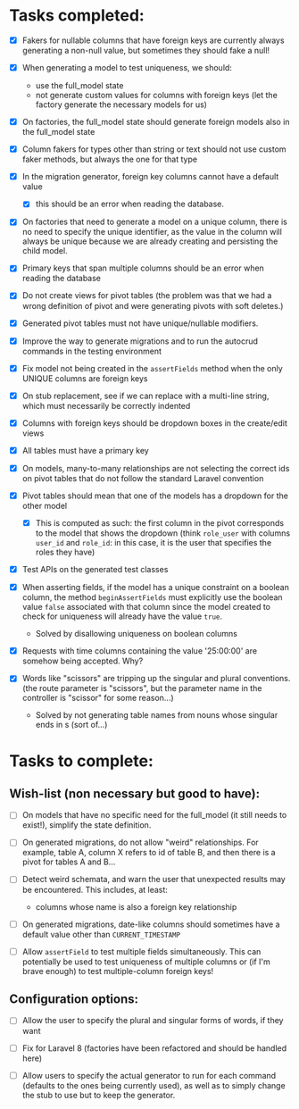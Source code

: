# Tasks completed:

- [x] Fakers for nullable columns that have foreign keys are currently always generating a non-null value, but sometimes they should fake a null!

- [x] When generating a model to test uniqueness, we should:
  - use the full_model state
  - not generate custom values for columns with foreign keys (let the factory generate the necessary models for us)

- [x] On factories, the full_model state should generate foreign models also in the full_model state

- [x] Column fakers for types other than string or text should not use custom faker methods, but always the one for that type

- [x] In the migration generator, foreign key columns cannot have a default value
  - [x] this should be an error when reading the database.

- [x] On factories that need to generate a model on a unique column, there is no need to specify the unique identifier, as the value in the column will always be unique because we are already creating and persisting the child model.

- [x] Primary keys that span multiple columns should be an error when reading the database

- [x] Do not create views for pivot tables (the problem was that we had a wrong definition of pivot and were generating pivots with soft deletes.)

- [x] Generated pivot tables must not have unique/nullable modifiers.

- [x] Improve the way to generate migrations and to run the autocrud commands in the testing environment

- [x] Fix model not being created in the `assertFields` method when the only UNIQUE columns are foreign keys

- [x] On stub replacement, see if we can replace with a multi-line string, which must necessarily be correctly indented

- [x] Columns with foreign keys should be dropdown boxes in the create/edit views

- [x] All tables must have a primary key

- [x] On models, many-to-many relationships are not selecting the correct ids on pivot tables that do not follow the standard Laravel convention

- [x] Pivot tables should mean that one of the models has a dropdown for the other model
  - [x] This is computed as such: the first column in the pivot corresponds to the model that shows the dropdown (think `role_user` with columns `user_id` and `role_id`: in this case, it is the user that specifies the roles they have)

- [x] Test APIs on the generated test classes

- [x] When asserting fields, if the model has a unique constraint on a boolean column, the method `beginAssertFields` must explicitly use the boolean value `false` associated with that column since the model created to check for uniqueness will already have the value `true`.
  - Solved by disallowing uniqueness on boolean columns

- [x] Requests with time columns containing the value '25:00:00' are somehow being accepted. Why?

- [x] Words like "scissors" are tripping up the singular and plural conventions. (the route parameter is "scissors", but the parameter name in the controller is "scissor" for some reason...)
  - Solved by not generating table names from nouns whose singular ends in s (sort of...)

# Tasks to complete:

## Wish-list (non necessary but good to have):

- [ ] On models that have no specific need for the full_model (it still needs to exist!), simplify the state definition.

- [ ] On generated migrations, do not allow "weird" relationships. For example, table A, column X refers to id of table B, and then there is a pivot for tables A and B...

- [ ] Detect weird schemata, and warn the user that unexpected results may be encountered. This includes, at least:
  - columns whose name is also a foreign key relationship

- [ ] On generated migrations, date-like columns should sometimes have a default value other than `CURRENT_TIMESTAMP`

- [ ] Allow `assertField` to test multiple fields simultaneously. This can potentially be used to test uniqueness of multiple columns or (if I'm brave enough) to test multiple-column foreign keys!

## Configuration options:

- [ ] Allow the user to specify the plural and singular forms of words, if they want

- [ ] Fix for Laravel 8 (factories have been refactored and should be handled here)

- [ ] Allow users to specify the actual generator to run for each command (defaults to the ones being currently used), as well as to simply change the stub to use but to keep the generator.
